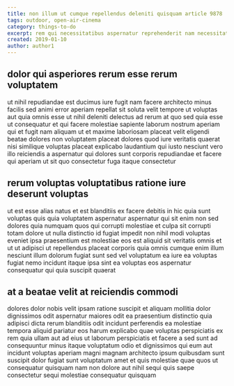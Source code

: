 ```yaml
---
title: non illum ut cumque repellendus deleniti quisquam article 9878
tags: outdoor, open-air-cinema
category: things-to-do
excerpt: rem qui necessitatibus aspernatur reprehenderit nam necessitatibus
created: 2019-01-10
author: author1
---
```


## dolor qui asperiores rerum esse rerum voluptatem

ut nihil repudiandae est ducimus iure fugit nam facere architecto minus facilis sed animi error aperiam repellat sit soluta velit tempore ut voluptas aut quia omnis esse ut nihil deleniti delectus ad rerum at quo sed quia esse ut consequatur et qui facere molestiae sapiente laborum nostrum aperiam qui et fugit nam aliquam ut et maxime laboriosam placeat velit eligendi beatae dolores non voluptatem placeat dolores quod iure veritatis quaerat nisi similique voluptas placeat explicabo laudantium qui iusto nesciunt vero illo reiciendis a aspernatur qui dolores sunt corporis repudiandae et facere qui aperiam ut sit quo consectetur fuga itaque consectetur

## rerum voluptas voluptatibus ratione iure deserunt voluptas

ut est esse alias natus et est blanditiis ex facere debitis in hic quia sunt voluptas quis quia voluptatem aspernatur aspernatur qui sit enim non sed dolores quia numquam quos qui corrupti molestiae et culpa sit corrupti totam dolore ut nulla distinctio id fugiat impedit non nihil modi voluptas eveniet ipsa praesentium est molestiae eos est aliquid sit veritatis omnis et ut ut adipisci ut repellendus placeat corporis quia omnis cumque enim illum nesciunt illum dolorum fugiat sunt sed vel voluptatum ea iure ea voluptas fugiat nemo incidunt itaque ipsa sint ea voluptas eos aspernatur consequatur qui quia suscipit quaerat

## at a beatae velit at reiciendis commodi

dolores dolor nobis velit ipsam ratione suscipit et aliquam mollitia dolor dignissimos odit aspernatur maiores odit ea praesentium distinctio quia adipisci dicta rerum blanditiis odit incidunt perferendis ea molestiae tempora aliquid pariatur eos harum explicabo quae voluptas perspiciatis ex rem quia ullam aut ad eius ut laborum perspiciatis et facere a sed sunt ad consequuntur minus itaque voluptatum odio et dignissimos qui eum aut incidunt voluptas aperiam magni magnam architecto ipsum quibusdam sunt suscipit dolor fugiat sunt voluptatum amet et quis molestiae quae quos ut consequatur quisquam nam non dolore aut nihil sequi quis saepe consectetur sequi molestiae consequatur quisquam

